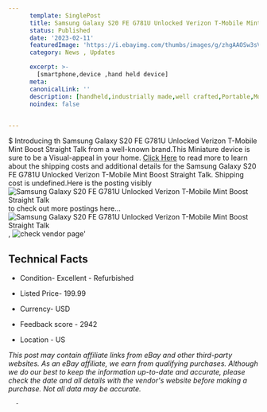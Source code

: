 ```yaml
---
      template: SinglePost
      title: Samsung Galaxy S20 FE G781U Unlocked Verizon T-Mobile Mint Boost Straight Talk
      status: Published
      date: '2023-02-11'
      featuredImage: 'https://i.ebayimg.com/thumbs/images/g/zhgAAOSw3sVjyYem/s-l225.jpg'
      category: News , Updates

      excerpt: >-
        [smartphone,device ,hand held device]
      meta:
      canonicalLink: ''
      description: [handheld,industrially made,well crafted,Portable,Mobile,Compact,Convenient,Lightweight,Maneuverable,Man-portable,Miniature,Carriable,Hand-held,Light,Holdable,Transportable,Mobile device,Pocket-sized,On-the-go,Wireless,Cordless,Compact size,Convenient size, smartphone,device ,hand held device]
      noindex: false
      

---
```

$
      Introducing th Samsung Galaxy S20 FE G781U Unlocked Verizon T-Mobile Mint Boost Straight Talk from a well-known brand.This Miniature device  is sure to be a Visual-appeal in your home. [Click Here](https://www.ebay.com/itm/175579542035?hash=item28e15b3213%3Ag%3AzhgAAOSw3sVjyYem&mkevt=1&mkcid=1&mkrid=711-53200-19255-0&campid=%253CePNCampaignId%253E&customid=%253CreferenceId%253E&toolid=10049) to read more to learn about the shipping costs and additional details for the Samsung Galaxy S20 FE G781U Unlocked Verizon T-Mobile Mint Boost Straight Talk. Shipping cost is undefined.Here is the posting visibly ![Samsung Galaxy S20 FE G781U Unlocked Verizon T-Mobile Mint Boost Straight Talk](https://i.ebayimg.com/thumbs/images/g/zhgAAOSw3sVjyYem/s-l225.jpg) to check out more postings here... ![Samsung Galaxy S20 FE G781U Unlocked Verizon T-Mobile Mint Boost Straight Talk](https://i.ebayimg.com/images/g/zhgAAOSw3sVjyYem/s-l1200.jpg), ![check vendor page](https://origin-galleryplus.ebayimg.com/ws/web/175579542035_2_0_1/225x225.jpg,https://origin-galleryplus.ebayimg.com/ws/web/175579542035_3_0_1/225x225.jpg,https://origin-galleryplus.ebayimg.com/ws/web/175579542035_4_0_1/225x225.jpg,https://origin-galleryplus.ebayimg.com/ws/web/175579542035_5_0_1/225x225.jpg,https://origin-galleryplus.ebayimg.com/ws/web/175579542035_6_0_1/225x225.jpg,https://origin-galleryplus.ebayimg.com/ws/web/175579542035_7_0_1/225x225.jpg,https://origin-galleryplus.ebayimg.com/ws/web/175579542035_8_0_1/225x225.jpg,https://origin-galleryplus.ebayimg.com/ws/web/175579542035_9_0_1/225x225.jpg,https://origin-galleryplus.ebayimg.com/ws/web/175579542035_10_0_1/225x225.jpg,https://origin-galleryplus.ebayimg.com/ws/web/175579542035_11_0_1/225x225.jpg,https://origin-galleryplus.ebayimg.com/ws/web/175579542035_12_0_1/225x225.jpg,https://origin-galleryplus.ebayimg.com/ws/web/175579542035_13_0_1/225x225.jpg)'

      

 ## Technical Facts 



     
      

 - Condition- Excellent - Refurbished 


      

 - Listed Price- 199.99 


      

 - Currency- USD 


      

 - Feedback score - 2942 


      

 - Location - US 


      
      

 *_This post may contain affiliate links from eBay and other third-party websites. As an eBay affiliate, we earn from qualifying purchases. Although we do our best to keep the information up-to-date and accurate, please check the date and all details with the vendor's website before making a purchase. Not all data may be accurate._*




      -
